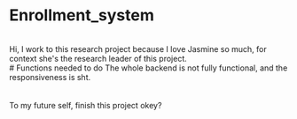 # Enrollment_system
<br />
Hi, I work to this research project because I love Jasmine so much, for context she's the research leader of this project.
<br />
# Functions needed to do
The whole backend is not fully functional, and the responsiveness is sht.<br />
<br />
<br />
To my future self, finish this project okey?
